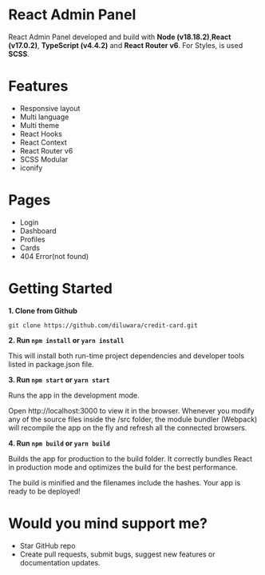 # React Admin Panel

React Admin Panel developed and build with **Node (v18.18.2)**,**React (v17.0.2)**, **TypeScript (v4.4.2)** and **React Router v6**. For Styles, is used **SCSS**.

# Features

- Responsive layout
- Multi language
- Multi theme
- React Hooks
- React Context
- React Router v6
- SCSS Modular
- iconify

# Pages

- Login
- Dashboard
- Profiles
- Cards
- 404 Error(not found)

# Getting Started

**1. Clone from Github**

`git clone https://github.com/diluwara/credit-card.git`

**2. Run `npm install` or `yarn install`**

This will install both run-time project dependencies and developer tools listed in package.json file.

**3. Run `npm start` or `yarn start`**

Runs the app in the development mode.

Open http://localhost:3000 to view it in the browser. Whenever you modify any of the source files inside the /src folder, the module bundler (Webpack) will recompile the app on the fly and refresh all the connected browsers.

**4. Run `npm build` or `yarn build`**

Builds the app for production to the build folder. It correctly bundles React in production mode and optimizes the build for the best performance.

The build is minified and the filenames include the hashes. Your app is ready to be deployed!

# Would you mind support me?

- Star GitHub repo
- Create pull requests, submit bugs, suggest new features or documentation updates.
